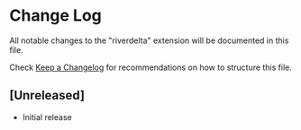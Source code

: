 # Change Log

All notable changes to the "riverdelta" extension will be documented in this file.

Check [Keep a Changelog](http://keepachangelog.com/) for recommendations on how to structure this file.

## [Unreleased]

- Initial release
